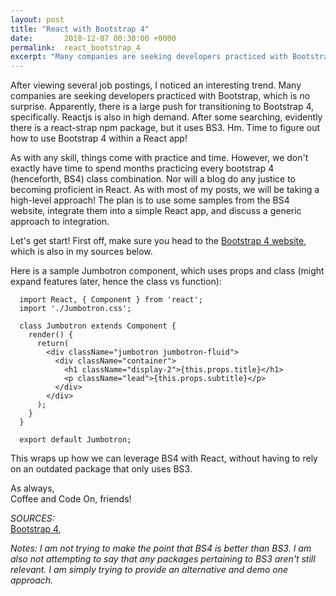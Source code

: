 ```yaml
---
layout: post
title: "React with Bootstrap 4"
date:       2018-12-07 00:30:00 +0000
permalink:  react_bootstrap_4
excerpt: "Many companies are seeking developers practiced with Bootstrap, which is no surprise. Apparently, there is a large push for transitioning to Bootstrap 4, specifically. Reactjs is also in high demand. After some searching, evidently there is a react-strap npm package, but it uses BS3. Hm. Time to figure out how to use Bootstrap 4 within a React app!"
---
```

 
After viewing several job postings, I noticed an interesting trend. Many companies are seeking developers practiced with Bootstrap, which is no surprise. Apparently, there is a large push for transitioning to Bootstrap 4, specifically. Reactjs is also in high demand. After some searching, evidently there is a react-strap npm package, but it uses BS3. Hm. Time to figure out how to use Bootstrap 4 within a React app!

As with any skill, things come with practice and time. However, we don't exactly have time to spend months practicing every bootstrap 4 (henceforth, BS4) class combination. Nor will a blog do any justice to becoming proficient in React. As with most of my posts, we will be taking a high-level approach! The plan is to use some samples from the BS4 website, integrate them into a simple React app, and discuss a generic approach to integration.

Let's get start! First off, make sure you head to the [Bootstrap 4 website](https://getbootstrap.com/docs/4.0/getting-started/introduction), which is also in my sources below.

Here is a sample Jumbotron component, which uses props and class (might expand features later, hence the class vs function):
~~~~
  import React, { Component } from 'react';
  import './Jumbotron.css';

  class Jumbotron extends Component {
    render() {
      return(
        <div className="jumbotron jumbotron-fluid">
          <div className="container">
            <h1 className="display-2">{this.props.title}</h1>
            <p className="lead">{this.props.subtitle}</p>
          </div>
        </div>
      );
    }
  }

  export default Jumbotron;
~~~~


This wraps up how we can leverage BS4 with React, without having to rely on an outdated package that only uses BS3. 

As always,  
Coffee and Code On, friends!


*SOURCES:*  
[Bootstrap 4](https://getbootstrap.com/docs/4.0/getting-started/introduction),  

*Notes: I am not trying to make the point that BS4 is better than BS3. I am also not attempting to say that any packages pertaining to BS3 aren't still relevant. I am simply trying to provide an alternative and demo one approach.*